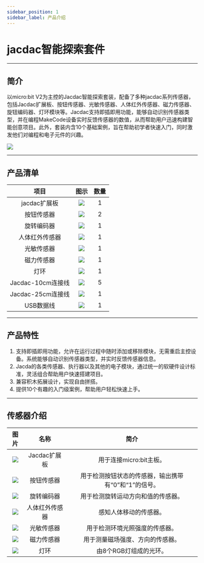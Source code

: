 ```yaml
---
sidebar_position: 1
sidebar_label: 产品介绍
---
```


# jacdac智能探索套件

---
## 简介
以micro:bit V2为主控的Jacdac智能探索套装，配备了多种jacdac系列传感器，包括Jacdac扩展板、按钮传感器、光敏传感器、人体红外传感器、磁力传感器、旋钮编码器、灯环模块等。Jacdac支持即插即用功能，能够自动识别传感器类型，并在编程MakeCode设备实时反馈传感器的数值，从而帮助用户迅速构建智能创意项目。此外，套装内含10个基础案例，旨在帮助初学者快速入门，同时激发他们对编程和电子元件的兴趣。

![](https://wiki-media-ef.oss-cn-hongkong.aliyuncs.com/docs/microbit/getting-started/microbit-jacdac-smartexploration-kit/images/hardware-connection-diagram/jacdac-smart-exploration-kit-01.png)

---
## 产品清单

|项目|图示|数量|
|:-----:|:-----:|:-----:|
|jacdac扩展板|![](https://wiki-media-ef.oss-cn-hongkong.aliyuncs.com/docs/microbit/getting-started/microbit-jacdac-smartexploration-kit/images/sensor/jacdac%20bit.png)|1|
|按钮传感器|![](https://wiki-media-ef.oss-cn-hongkong.aliyuncs.com/docs/microbit/getting-started/microbit-jacdac-smartexploration-kit/images/sensor/jacdac%20Button%20sensor.png)|2|
|旋转编码器|![](https://wiki-media-ef.oss-cn-hongkong.aliyuncs.com/docs/microbit/getting-started/microbit-jacdac-smartexploration-kit/images/sensor/jacdac%20Rotray%20Encoder%20sensor.png)|1|
|人体红外传感器|![](https://wiki-media-ef.oss-cn-hongkong.aliyuncs.com/docs/microbit/getting-started/microbit-jacdac-smartexploration-kit/images/sensor/jacdac%20Motion%20Sensor.png)|1|
|光敏传感器|![](https://wiki-media-ef.oss-cn-hongkong.aliyuncs.com/docs/microbit/getting-started/microbit-jacdac-smartexploration-kit/images/sensor/jacdac%20Light%20Sensor.png)|1|
|磁力传感器|![](https://wiki-media-ef.oss-cn-hongkong.aliyuncs.com/docs/microbit/getting-started/microbit-jacdac-smartexploration-kit/images/sensor/jacdac%20Magnet%20Sensor.png)|1|
|灯环|![](https://wiki-media-ef.oss-cn-hongkong.aliyuncs.com/docs/microbit/getting-started/microbit-jacdac-smartexploration-kit/images/sensor/jacdac%20LED%20Ring.png)|1|
|Jacdac-10cm连接线|![](https://wiki-media-ef.oss-cn-hongkong.aliyuncs.com/docs/microbit/getting-started/microbit-jacdac-smartexploration-kit/images/sensor/Jacdac-smart-exploration-kit-10cm-cable.png)|5|
|Jacdac-25cm连接线|![](https://wiki-media-ef.oss-cn-hongkong.aliyuncs.com/docs/microbit/getting-started/microbit-jacdac-smartexploration-kit/images/sensor/Jacdac-smart-exploration-kit-25cm-cable.png)|1|
|USB数据线|![](https://wiki-media-ef.oss-cn-hongkong.aliyuncs.com/docs/microbit/getting-started/microbit-jacdac-smartexploration-kit/images/sensor/usb%20cable1.png)|1|

---
## 产品特性

1. 支持即插即用功能，允许在运行过程中随时添加或移除模块，无需重启主控设备。系统能够自动识别传感器类型，并实时反馈传感器信息。
2. Jacda的各类传感器、执行器以及其他的电子模块，通过统一的软硬件设计标准，灵活组合帮助用户快速搭建项目。
3. 兼容积木拓展设计，实现自由拼搭。
4. 提供10个有趣的入门级案例，帮助用户轻松快速上手。

---
## 传感器介绍

|图片|名称|简介|
|:-----:|:-----:|:-----:|
|![](https://wiki-media-ef.oss-cn-hongkong.aliyuncs.com/docs/microbit/getting-started/microbit-jacdac-smartexploration-kit/images/sensor/jacdac%20bit.png)|Jacdac扩展板|用于连接micro:bit主板。|
|![](https://wiki-media-ef.oss-cn-hongkong.aliyuncs.com/docs/microbit/getting-started/microbit-jacdac-smartexploration-kit/images/sensor/jacdac%20Button%20sensor.png)|按钮传感器|用于检测按钮状态的传感器，输出携带有“0”和“1”的信号。|
|![](https://wiki-media-ef.oss-cn-hongkong.aliyuncs.com/docs/microbit/getting-started/microbit-jacdac-smartexploration-kit/images/sensor/jacdac%20Rotray%20Encoder%20sensor.png)|旋转编码器|用于检测旋转运动方向和值的传感器。|
|![](https://wiki-media-ef.oss-cn-hongkong.aliyuncs.com/docs/microbit/getting-started/microbit-jacdac-smartexploration-kit/images/sensor/jacdac%20Motion%20Sensor.png)|人体红外传感器|感知人体移动的传感器。|
|![](https://wiki-media-ef.oss-cn-hongkong.aliyuncs.com/docs/microbit/getting-started/microbit-jacdac-smartexploration-kit/images/sensor/jacdac%20Light%20Sensor.png)|光敏传感器|用于检测环境光照强度的传感器。|
|![](https://wiki-media-ef.oss-cn-hongkong.aliyuncs.com/docs/microbit/getting-started/microbit-jacdac-smartexploration-kit/images/sensor/jacdac%20Magnet%20Sensor.png)|磁力传感器|用于测量磁场强度、方向的传感器。|
|![](https://wiki-media-ef.oss-cn-hongkong.aliyuncs.com/docs/microbit/getting-started/microbit-jacdac-smartexploration-kit/images/sensor/jacdac%20LED%20Ring.png)|灯环|由8个RGB灯组成的光环。|


